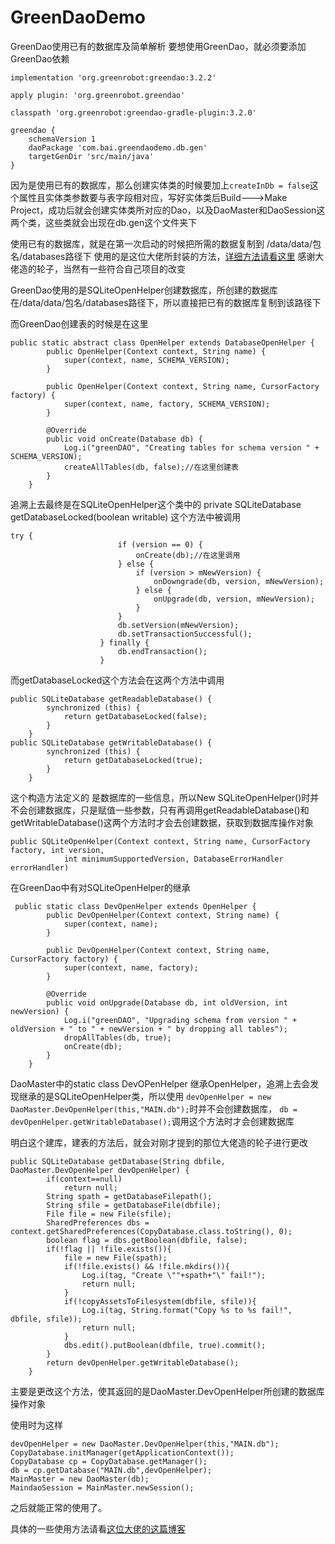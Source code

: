 # GreenDaoDemo
GreenDao使用已有的数据库及简单解析
要想使用GreenDao，就必须要添加GreenDao依赖

```
implementation 'org.greenrobot:greendao:3.2.2'

apply plugin: 'org.greenrobot.greendao'

classpath 'org.greenrobot:greendao-gradle-plugin:3.2.0'

greendao {
    schemaVersion 1
    daoPackage 'com.bai.greendaodemo.db.gen'
    targetGenDir 'src/main/java'
}
```
因为是使用已有的数据库，那么创建实体类的时候要加上`createInDb = false`这个属性且实体类参数要与表字段相对应，写好实体类后Build--->Make Project，成功后就会创建实体类所对应的Dao，以及DaoMaster和DaoSession这两个类，这些类就会出现在db.gen这个文件夹下

使用已有的数据库，就是在第一次启动的时候把所需的数据复制到 /data/data/包名/databases路径下
使用的是这位大佬所封装的方法，[详细方法请看这里](https://blog.csdn.net/trbbadboy/article/details/8001157)
感谢大佬造的轮子，当然有一些符合自己项目的改变

GreenDao使用的是SQLiteOpenHelper创建数据库，所创建的数据库在/data/data/包名/databases路径下，所以直接把已有的数据库复制到该路径下

而GreenDao创建表的时候是在这里

```
public static abstract class OpenHelper extends DatabaseOpenHelper {
        public OpenHelper(Context context, String name) {
            super(context, name, SCHEMA_VERSION);
        }

        public OpenHelper(Context context, String name, CursorFactory factory) {
            super(context, name, factory, SCHEMA_VERSION);
        }

        @Override
        public void onCreate(Database db) {
            Log.i("greenDAO", "Creating tables for schema version " + SCHEMA_VERSION);
            createAllTables(db, false);//在这里创建表
        }
    }
```
追溯上去最终是在SQLiteOpenHelper这个类中的    private SQLiteDatabase getDatabaseLocked(boolean writable) 这个方法中被调用

```
try {
                        if (version == 0) {
                            onCreate(db);//在这里调用
                        } else {
                            if (version > mNewVersion) {
                                onDowngrade(db, version, mNewVersion);
                            } else {
                                onUpgrade(db, version, mNewVersion);
                            }
                        }
                        db.setVersion(mNewVersion);
                        db.setTransactionSuccessful();
                    } finally {
                        db.endTransaction();
                    }
```
而getDatabaseLocked这个方法会在这两个方法中调用

```
public SQLiteDatabase getReadableDatabase() {
        synchronized (this) {
            return getDatabaseLocked(false);
        }
    }
public SQLiteDatabase getWritableDatabase() {
        synchronized (this) {
            return getDatabaseLocked(true);
        }
    }
```
这个构造方法定义的 是数据库的一些信息，所以New SQLiteOpenHelper()时并不会创建数据库，只是赋值一些参数，只有再调用getReadableDatabase()和getWritableDatabase()这两个方法时才会去创建数据，获取到数据库操作对象
```
public SQLiteOpenHelper(Context context, String name, CursorFactory factory, int version,
            int minimumSupportedVersion, DatabaseErrorHandler errorHandler)
```
在GreenDao中有对SQLiteOpenHelper的继承

```
 public static class DevOpenHelper extends OpenHelper {
        public DevOpenHelper(Context context, String name) {
            super(context, name);
        }

        public DevOpenHelper(Context context, String name, CursorFactory factory) {
            super(context, name, factory);
        }

        @Override
        public void onUpgrade(Database db, int oldVersion, int newVersion) {
            Log.i("greenDAO", "Upgrading schema from version " + oldVersion + " to " + newVersion + " by dropping all tables");
            dropAllTables(db, true);
            onCreate(db);
        }
    }
```
DaoMaster中的static class DevOPenHelper 继承OpenHelper，追溯上去会发现继承的是SQLiteOpenHelper类，所以使用
`devOpenHelper = new DaoMaster.DevOpenHelper(this,"MAIN.db");`时并不会创建数据库，
`db = devOpenHelper.getWritableDatabase();`调用这个方法时才会创建数据库

明白这个建库，建表的方法后，就会对刚才提到的那位大佬造的轮子进行更改

```
public SQLiteDatabase getDatabase(String dbfile, DaoMaster.DevOpenHelper devOpenHelper) {
        if(context==null)
            return null;
        String spath = getDatabaseFilepath();
        String sfile = getDatabaseFile(dbfile);
        File file = new File(sfile);
        SharedPreferences dbs = context.getSharedPreferences(CopyDatabase.class.toString(), 0);
        boolean flag = dbs.getBoolean(dbfile, false);
        if(!flag || !file.exists()){
            file = new File(spath);
            if(!file.exists() && !file.mkdirs()){
                Log.i(tag, "Create \""+spath+"\" fail!");
                return null;
            }
            if(!copyAssetsToFilesystem(dbfile, sfile)){
                Log.i(tag, String.format("Copy %s to %s fail!", dbfile, sfile));
                return null;
            }
            dbs.edit().putBoolean(dbfile, true).commit();
        }
        return devOpenHelper.getWritableDatabase();
    }
```
主要是更改这个方法，使其返回的是DaoMaster.DevOpenHelper所创建的数据库操作对象

使用时为这样
```
devOpenHelper = new DaoMaster.DevOpenHelper(this,"MAIN.db");
CopyDatabase.initManager(getApplicationContext());
CopyDatabase cp = CopyDatabase.getManager();
db = cp.getDatabase("MAIN.db",devOpenHelper);
MainMaster = new DaoMaster(db);
MaindaoSession = MainMaster.newSession();
```
之后就能正常的使用了。

具体的一些使用方法请看[这位大佬的这篇博客](https://blog.csdn.net/speedystone/article/details/72769793)

